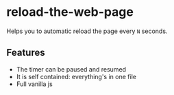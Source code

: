 # reload-the-web-page

Helps you to automatic reload the page every ```N``` seconds.

## Features

* The timer can be paused and resumed
* It is self contained: everything's in one file
* Full vanilla js
